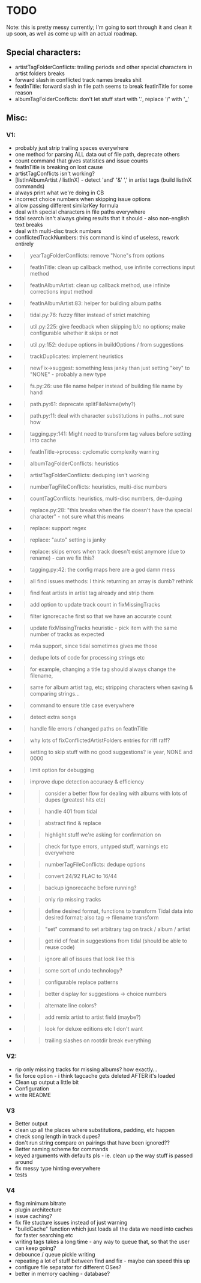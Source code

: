 # TODO

Note: this is pretty messy currently; I'm going to sort through it and clean it up soon, as well as come up with an actual roadmap.

## Special characters:

-   artistTagFolderConflicts: trailing periods and other special characters in artist folders breaks
-   forward slash in conflicted track names breaks shit
-   featInTitle: forward slash in file path seems to break featInTitle for some reason
-   albumTagFolderConflicts: don't let stuff start with '.', replace '/' with '\_'

## Misc:

### V1:

-   probably just strip trailing spaces everywhere
-   one method for parsing ALL data out of file path, deprecate others
-   count command that gives statistics and issue counts
-   featInTitle is breaking on lost cause
-   artistTagConflicts isn't working?
-   [listInAlbumArtist / listInX] - detect 'and' '&' ',' in artist tags (build listInX commands)
-   always print what we're doing in CB
-   incorrect choice numbers when skipping issue options
-   allow passing different similarKey formula
-   deal with special characters in file paths everywhere
-   tidal search isn't always giving results that it should - also non-english text breaks
-   deal with multi-disc track numbers
-   conflictedTrackNumbers: this command is kind of useless, rework entirely
-   > yearTagFolderConflicts: remove "None"s from options
-   > featInTitle: clean up callback method, use infinite corrections input method
-   > featInAlbumArtist: clean up callback method, use infinite corrections input method
-   > featInAlbumArtist:83: helper for building album paths
-   > tidal.py:76: fuzzy filter instead of strict matching
-   > util.py:225: give feedback when skipping b/c no options; make configurable whether it skips or not
-   > util.py:152: dedupe options in buildOptions / from suggestions
-   > trackDuplicates: implement heuristics
-   > newFix->suggest: something less janky than just setting "key" to "NONE" - probably a new type
-   > fs.py:26: use file name helper instead of building file name by hand
-   > path.py:61: deprecate splitFileName(why?)
-   > path.py:11: deal with character substitutions in paths...not sure how
-   > tagging.py:141: Might need to transform tag values before setting into cache
-   > featInTitle->process: cyclomatic complexity warning
-   > albumTagFolderConflicts: heuristics
-   > artistTagFolderConflicts: deduping isn't working
-   > numberTagFileConflicts: heuristics, multi-disc numbers
-   > countTagConflicts: heuristics, multi-disc numbers, de-duping
-   > replace.py:28: "this breaks when the file doesn't have the special character" - not sure what this means
-   > replace: support regex
-   > replace: "auto" setting is janky
-   > replace: skips errors when track doesn't exist anymore (due to rename) - can we fix this?
-   > tagging.py:42: the config maps here are a god damn mess
-   > all find issues methods: I think returning an array is dumb? rethink
-   > find feat artists in artist tag already and strip them
-   > add option to update track count in fixMissingTracks
-   > filter ignorecache first so that we have an accurate count
-   > update fixMissingTracks heuristic - pick item with the same number of tracks as expected
-   > m4a support, since tidal sometimes gives me those
-   > dedupe lots of code for processing strings etc
-   > for example, changing a title tag should always change the filename,
-   > same for album artist tag, etc; stripping characters when saving & comparing strings...
-   > command to ensure title case everywhere
-   > detect extra songs
-   > handle file errors / changed paths on featInTitle
-   > why lots of fixConflictedArtistFolders entries for riff raff?
-   > setting to skip stuff with no good suggestions? ie year, NONE and 0000
-   > limit option for debugging
-   > improve dupe detection accuracy & efficiency
-   > > consider a better flow for dealing with albums with lots of dupes (greatest hits etc)
-   > > handle 401 from tidal
-   > > abstract find & replace
-   > > highlight stuff we're asking for confirmation on
-   > > check for type errors, untyped stuff, warnings etc everywhere
-   > > numberTagFileConflicts: dedupe options
-   > > convert 24/92 FLAC to 16/44
-   > > backup ignorecache before running?
-   > > only rip missing tracks
-   > > define desired format, functions to transform Tidal data into desired format; also tag -> filename transform
-   > > "set" command to set arbitrary tag on track / album / artist
-   > > get rid of feat in suggestions from tidal (should be able to reuse code)
-   > > ignore all of issues that look like this
-   > > some sort of undo technology?
-   > > configurable replace patterns
-   > > better display for suggestions -> choice numbers
-   > > alternate line colors?
-   > > add remix artist to artist field (maybe?)
-   > > look for deluxe editions etc I don't want
-   > > trailing slashes on rootdir break everything

### V2:

-   rip only missing tracks for missing albums? how exactly...
-   fix force option - i think tagcache gets deleted AFTER it's loaded
-   Clean up output a little bit
-   Configuration
-   write README

### V3

-   Better output
-   clean up all the places where substitutions, padding, etc happen
-   check song length in track dupes?
-   don't run string compare on pairings that have been ignored??
-   Better naming scheme for commands
-   keyed arguments with defaults pls - ie. clean up the way stuff is passed around
-   fix messy type hinting everywhere
-   tests

### V4

-   flag minimum bitrate
-   plugin architecture
-   issue caching?
-   fix file stucture issues instead of just warning
-   "buildCache" function which just loads all the data we need into caches for faster searching etc
-   writing tags takes a long time - any way to queue that, so that the user can keep going?
-   debounce / queue pickle writing
-   repeating a lot of stuff between find and fix - maybe can speed this up
-   configure file separator for different OSes?
-   better in memory caching - database?
